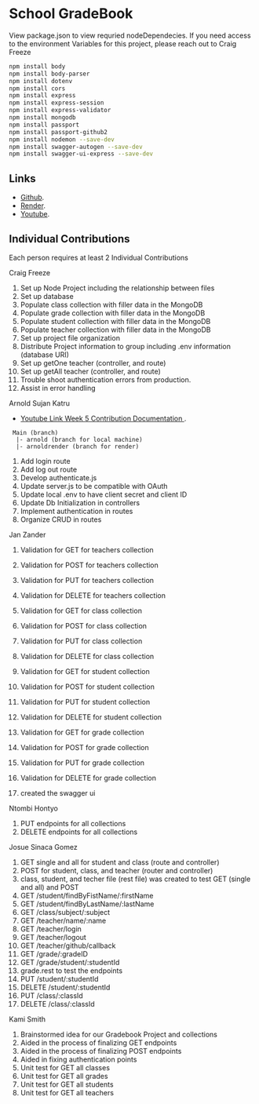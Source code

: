 # School GradeBook

View package.json to view requried nodeDependecies. If you need access to the environment Variables for this project, please reach out to Craig Freeze

```bash
npm install body
npm install body-parser
npm install dotenv
npm install cors
npm install express
npm install express-session
npm install express-validator
npm install mongodb
npm install passport
npm install passport-github2
npm install nodemon --save-dev
npm install swagger-autogen --save-dev
npm install swagger-ui-express --save-dev
```

## Links

- [Github](https://github.com/CraigFreeze/CSE_341_Final_Project).
- [Render](https://cse-341-final-project-6enz.onrender.com).
- [Youtube](https://youtube.com).

## Individual Contributions

Each person requires at least 2 Individual Contributions

Craig Freeze
1. Set up Node Project including the relationship between files
1. Set up database
1. Populate class collection with filler data in the MongoDB
1. Populate grade collection with filler data in the MongoDB
1. Populate student collection with filler data in the MongoDB
1. Populate teacher collection with filler data in the MongoDB
1. Set up project file organization
1. Distribute Project information to group including .env information (database URI)
1. Set up getOne teacher (controller, and route)
1. Set up getAll teacher (controller, and route)
1. Trouble shoot authentication errors from production.
1. Assist in error handling



Arnold Sujan Katru
- [Youtube Link Week 5 Contribution Documentation ](https://youtu.be/uc4x-Ytr1Rc).
```
 Main (branch)
  |- arnold (branch for local machine)
  |- arnoldrender (branch for render)
```
1. Add login route
2. Add log out route
3. Develop authenticate.js
4. Update server.js to be compatible with OAuth
5. Update local .env to have client secret and client ID
6. Update Db Initialization in controllers 
7. Implement authentication in routes
8. Organize CRUD in routes 


Jan Zander
1. Validation for GET for teachers collection
2. Validation for POST for teachers collection
3. Validation for PUT for teachers collection
4. Validation for DELETE for teachers collection

5. Validation for GET for class collection
6. Validation for POST for class collection
7. Validation for PUT for class collection
8. Validation for DELETE for class collection

9. Validation for GET for student collection
10. Validation for POST for student collection
11. Validation for PUT for student collection
12. Validation for DELETE for student collection

13. Validation for GET for grade collection
14. Validation for POST for grade collection
15. Validation for PUT for grade collection
16. Validation for DELETE for grade collection

17. created the swagger ui


Ntombi Hontyo
1. PUT endpoints for all collections
1. DELETE endpoints for all collections


Josue Sinaca Gomez 
1. GET single and all for student and class (route and controller)
1. POST for student, class, and teacher (router and controller)
1. class, student, and techer file (rest file) was created to test GET (single and all) and POST
1. GET /student/findByFistName/:firstName
1. GET /student/findByLastName/:lastName
1. GET /class/subject/:subject
1. GET /teacher/name/:name
1. GET /teacher/login
1. GET /teacher/logout
1. GET /teacher/github/callback
1. GET /grade/:gradeID
1. GET /grade/student/:studentId
1. grade.rest to test the endpoints
1. PUT /student/:studentId
1. DELETE /student/:studentId
1. PUT /class/:classId
1. DELETE /class/:classId


Kami Smith
1. Brainstormed idea for our Gradebook Project and collections
2. Aided in the process of finalizing GET endpoints
3. Aided in the process of finalizing POST endpoints
4. Aided in fixing authentication points
5. Unit test for GET all classes
6. Unit test for GET all grades
7. Unit test for GET all students
8. Unit test for GET all teachers